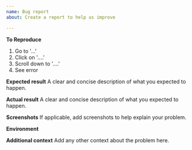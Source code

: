 ```yaml
---
name: Bug report
about: Create a report to help us improve

---
```


**To Reproduce**
1. Go to '...'
2. Click on '....'
3. Scroll down to '....'
4. See error

**Expected result**
A clear and concise description of what you expected to happen.

**Actual result**
A clear and concise description of what you expected to happen.

**Screenshots**
If applicable, add screenshots to help explain your problem.

**Environment**

**Additional context**
Add any other context about the problem here.
